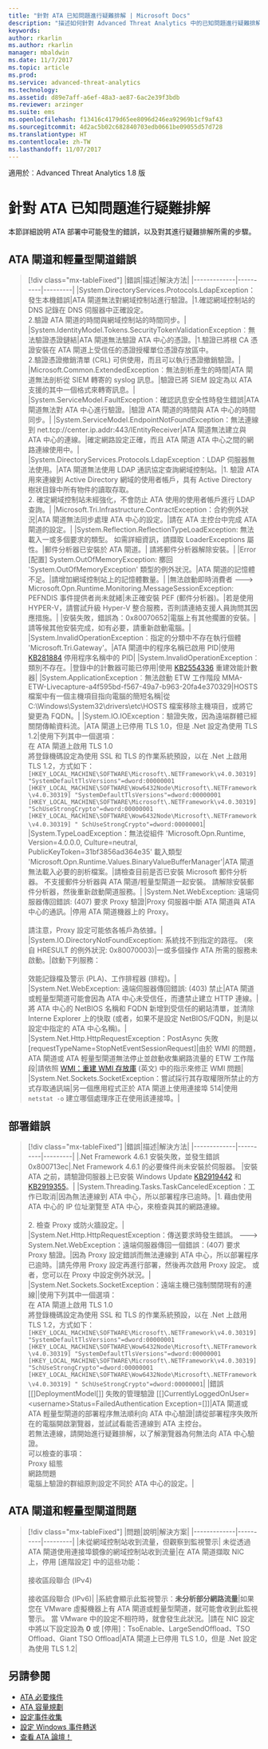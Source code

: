 ```yaml
---
title: "針對 ATA 已知問題進行疑難排解 | Microsoft Docs"
description: "描述如何針對 Advanced Threat Analytics 中的已知問題進行疑難排解"
keywords: 
author: rkarlin
ms.author: rkarlin
manager: mbaldwin
ms.date: 11/7/2017
ms.topic: article
ms.prod: 
ms.service: advanced-threat-analytics
ms.technology: 
ms.assetid: d89e7aff-a6ef-48a3-ae87-6ac2e39f3bdb
ms.reviewer: arzinger
ms.suite: ems
ms.openlocfilehash: f13416c4179d65ee8096d246ea92969b1cf9af43
ms.sourcegitcommit: 4d2ac5b02c682840703edb0661be09055d57d728
ms.translationtype: HT
ms.contentlocale: zh-TW
ms.lasthandoff: 11/07/2017
---
```

適用於︰Advanced Threat Analytics 1.8 版



# <a name="troubleshooting-ata-known-issues"></a>針對 ATA 已知問題進行疑難排解

本節詳細說明 ATA 部署中可能發生的錯誤，以及對其進行疑難排解所需的步驟。

## <a name="ata-gateway-and-lightweight-gateway-errors"></a>ATA 閘道和輕量型閘道錯誤

> [!div class="mx-tableFixed"]
|錯誤|描述|解決方法|
|-------------|----------|---------|
|System.DirectoryServices.Protocols.LdapException：發生本機錯誤|ATA 閘道無法對網域控制站進行驗證。|1.確認網域控制站的 DNS 記錄在 DNS 伺服器中正確設定。 <br>2.驗證 ATA 閘道的時間與網域控制站的時間同步。|
|System.IdentityModel.Tokens.SecurityTokenValidationException︰無法驗證憑證鏈結|ATA 閘道無法驗證 ATA 中心的憑證。|1.驗證已將根 CA 憑證安裝在 ATA 閘道上受信任的憑證授權單位憑證存放區中。 <br>2.驗證憑證撤銷清單 (CRL) 可供使用，而且可以執行憑證撤銷驗證。|
|Microsoft.Common.ExtendedException︰無法剖析產生的時間|ATA 閘道無法剖析從 SIEM 轉寄的 syslog 訊息。|驗證已將 SIEM 設定為以 ATA 支援的其中一個格式來轉寄訊息。|
|System.ServiceModel.FaultException：確認訊息安全性時發生錯誤|ATA 閘道無法對 ATA 中心進行驗證。|驗證 ATA 閘道的時間與 ATA 中心的時間同步。|
|System.ServiceModel.EndpointNotFoundException：無法連線到 net.tcp://center.ip.addr:443/IEntityReceiver|ATA 閘道無法建立與 ATA 中心的連線。|確定網路設定正確，而且 ATA 閘道 ATA 中心之間的網路連線使用中。|
|System.DirectoryServices.Protocols.LdapException：LDAP 伺服器無法使用。|ATA 閘道無法使用 LDAP 通訊協定查詢網域控制站。|1. 驗證 ATA 用來連線到 Active Directory 網域的使用者帳戶，具有 Active Directory 樹狀目錄中所有物件的讀取存取。 <br>2. 確定網域控制站未經強化，不會防止 ATA 使用的使用者帳戶進行 LDAP 查詢。|
|Microsoft.Tri.Infrastructure.ContractException：合約例外狀況|ATA 閘道無法同步處理 ATA 中心的設定。|請在 ATA 主控台中完成 ATA 閘道的設定。|
|System.Reflection.ReflectionTypeLoadException: 無法載入一或多個要求的類型。 如需詳細資訊，請擷取 LoaderExceptions 屬性。|郵件分析器已安裝於 ATA 閘道。| 請將郵件分析器解除安裝。|
|Error [配置] System.OutOfMemoryException: 擲回 'System.OutOfMemoryException' 類型的例外狀況。|ATA 閘道的記憶體不足。|請增加網域控制站上的記憶體數量。|
|無法啟動即時消費者 ---> Microsoft.Opn.Runtime.Monitoring.MessageSessionException: PEFNDIS 事件提供者尚未就緒|未正確安裝 PEF (郵件分析器)。|若是使用 HYPER-V，請嘗試升級 Hyper-V 整合服務，否則請連絡支援人員詢問其因應措施。|
|安裝失敗，錯誤為：0x80070652|電腦上有其他擱置的安裝。|請等候其他安裝完成，如有必要，請重新啟動電腦。|
|System.InvalidOperationException︰指定的分類中不存在執行個體 'Microsoft.Tri.Gateway'。|ATA 閘道中的程序名稱已啟用 PID|使用 [KB281884](https://support.microsoft.com/kb/281884) 停用程序名稱中的 PID|
|System.InvalidOperationException︰類別不存在。|登錄中的計數器可能已停用|使用 [KB2554336](https://support.microsoft.com/kb/2554336) 重建效能計數器|
|System.ApplicationException︰無法啟動 ETW 工作階段 MMA-ETW-Livecapture-a4f595bd-f567-49a7-b963-20fa4e370329|HOSTS 檔案中有一個主機項目指向電腦的簡短名稱|從 C:\Windows\System32\drivers\etc\HOSTS 檔案移除主機項目，或將它變更為 FQDN。|
|System.IO.IOException：驗證失敗，因為遠端群體已經關閉傳輸資料流。|ATA 閘道上已停用 TLS 1.0，但是 .Net 設定為使用 TLS 1.2|使用下列其中一個選項： </br> 在 ATA 閘道上啟用 TLS 1.0 </br>將登錄機碼設定為使用 SSL 和 TLS 的作業系統預設，以在 .Net 上啟用 TLS 1.2，方式如下： </br>`[HKEY_LOCAL_MACHINE\SOFTWARE\Microsoft\.NETFramework\v4.0.30319] "SystemDefaultTlsVersions"=dword:00000001` </br>`[HKEY_LOCAL_MACHINE\SOFTWARE\Wow6432Node\Microsoft\.NETFramework\v4.0.30319] "SystemDefaultTlsVersions"=dword:00000001`</br>`[HKEY_LOCAL_MACHINE\SOFTWARE\Microsoft\.NETFramework\v4.0.30319] "SchUseStrongCrypto"=dword:00000001 `</br>`[HKEY_LOCAL_MACHINE\SOFTWARE\Wow6432Node\Microsoft\.NETFramework\v4.0.30319] " SchUseStrongCrypto"=dword:00000001`|
|System.TypeLoadException：無法從組件 'Microsoft.Opn.Runtime, Version=4.0.0.0, Culture=neutral, PublicKeyToken=31bf3856ad364e35' 載入類型 'Microsoft.Opn.Runtime.Values.BinaryValueBufferManager'|ATA 閘道無法載入必要的剖析檔案。|請檢查目前是否已安裝 Microsoft 郵件分析器。 不支援郵件分析器與 ATA 閘道/輕量型閘道一起安裝。 請解除安裝郵件分析器，然後重新啟動閘道服務。|
|System.Net.WebException: 遠端伺服器傳回錯誤: (407) 要求 Proxy 驗證|Proxy 伺服器中斷 ATA 閘道與 ATA 中心的通訊。|停用 ATA 閘道機器上的 Proxy。 <br></br>請注意，Proxy 設定可能依各帳戶為依據。|
|System.IO.DirectoryNotFoundException: 系統找不到指定的路徑。 (來自 HRESULT 的例外狀況: 0x80070003)|一或多個操作 ATA 所需的服務未啟動。|啟動下列服務： <br></br>效能記錄檔及警示 (PLA)、工作排程器 (排程)。|
|System.Net.WebException: 遠端伺服器傳回錯誤: (403) 禁止|ATA 閘道或輕量型閘道可能會因為 ATA 中心未受信任，而遭禁止建立 HTTP 連線。|將 ATA 中心的 NetBIOS 名稱和 FQDN 新增到受信任的網站清單，並清除 Interne Explorer 上的快取 (或者，如果不是設定 NetBIOS/FQDN，則是以設定中指定的 ATA 中心名稱)。|
|System.Net.Http.HttpRequestException：PostAsync 失敗 [requestTypeName=StopNetEventSessionRequest]|由於 WMI 的問題，ATA 閘道或 ATA 輕量型閘道無法停止並啟動收集網路流量的 ETW 工作階段|請依照 [WMI：重建 WMI 存放庫](https://blogs.technet.microsoft.com/askperf/2009/04/13/wmi-rebuilding-the-wmi-repository/) \(英文\) 中的指示來修正 WMI 問題|
|System.Net.Sockets.SocketException：嘗試採行其存取權限所禁止的方式存取通訊端|另一個應用程式正於 ATA 閘道上使用連接埠 514|使用 `netstat -o` 建立哪個處理序正在使用該連接埠。|
 
## <a name="deployment-errors"></a>部署錯誤
> [!div class="mx-tableFixed"]
|錯誤|描述|解決方法|
|-------------|----------|---------|
|.Net Framework 4.6.1 安裝失敗，並發生錯誤 0x800713ec|.Net Framework 4.6.1 的必要條件尚未安裝於伺服器。 |安裝 ATA 之前，請驗證伺服器上已安裝 Windows Update [KB2919442](https://www.microsoft.com/download/details.aspx?id=42135) 和 [KB2919355](https://support.microsoft.com/kb/2919355)。|
|System.Threading.Tasks.TaskCanceledException：工作已取消|因為無法連線到 ATA 中心，所以部署程序已逾時。|1.  藉由使用 ATA 中心的 IP 位址瀏覽至 ATA 中心，來檢查與其的網路連線。 <br></br>2.  檢查 Proxy 或防火牆設定。|
|System.Net.Http.HttpRequestException：傳送要求時發生錯誤。 ---> System.Net.WebException：遠端伺服器傳回一個錯誤：(407) 要求 Proxy 驗證。|因為 Proxy 設定錯誤而無法連線到 ATA 中心，所以部署程序已逾時。|請先停用 Proxy 設定再進行部署，然後再次啟用 Proxy 設定。 或者，您可以在 Proxy 中設定例外狀況。|
|System.Net.Sockets.SocketException：遠端主機已強制關閉現有的連線||使用下列其中一個選項： </br>在 ATA 閘道上啟用 TLS 1.0 </br>將登錄機碼設定為使用 SSL 和 TLS 的作業系統預設，以在 .Net 上啟用 TLS 1.2，方式如下：</br> `[HKEY_LOCAL_MACHINE\SOFTWARE\Microsoft\.NETFramework\v4.0.30319] "SystemDefaultTlsVersions"=dword:00000001`</br> `[HKEY_LOCAL_MACHINE\SOFTWARE\Wow6432Node\Microsoft\.NETFramework\v4.0.30319] "SystemDefaultTlsVersions"=dword:00000001`</br>`[HKEY_LOCAL_MACHINE\SOFTWARE\Microsoft\.NETFramework\v4.0.30319] "SchUseStrongCrypto"=dword:00000001` </br>`[HKEY_LOCAL_MACHINE\SOFTWARE\Wow6432Node\Microsoft\.NETFramework\v4.0.30319] " SchUseStrongCrypto"=dword:00000001`|
|錯誤 [\[]DeploymentModel[\]] 失敗的管理驗證 [\[]CurrentlyLoggedOnUser=<domain>\<username>Status=FailedAuthentication Exception=[\]]|ATA 閘道或 ATA 輕量型閘道的部署程序無法順利向 ATA 中心驗證|請從部署程序失敗所在的電腦開啟瀏覽器，並試試看能否連線到 ATA 主控台。 </br>若無法連線，請開始進行疑難排解，以了解瀏覽器為何無法向 ATA 中心驗證。 </br>可以檢查的事項： </br>Proxy 組態</br>網路問題</br>電腦上驗證的群組原則設定不同於 ATA 中心的設定。|





## <a name="ata-gateway-and-lightweight-gateway-issues"></a>ATA 閘道和輕量型閘道問題

> [!div class="mx-tableFixed"]
|問題|說明|解決方案|
|-------------|----------|---------|
|未從網域控制站收到流量，但觀察到監視警示|    未從透過 ATA 閘道使用連接埠鏡像的網域控制站收到流量|在 ATA 閘道擷取 NIC 上，停用 [進階設定] 中的這些功能：<br></br>接收區段聯合 (IPv4)<br></br>接收區段聯合 (IPv6)|
|系統會顯示此監視警示：**未分析部分網路流量**|如果您在 VMware 虛擬機器上有 ATA 閘道或輕量型閘道，就可能會收到此監視警示。 當 VMware 中的設定不相符時，就會發生此狀況。|請在 NIC 設定中將以下設定設為 **0** 或 [停用]：TsoEnable、LargeSendOffload、TSO Offload、Giant TSO Offload|ATA 閘道上已停用 TLS 1.0，但是 .Net 設定為使用 TLS 1.2|




## <a name="see-also"></a>另請參閱
- [ATA 必要條件](ata-prerequisites.md)
- [ATA 容量規劃](ata-capacity-planning.md)
- [設定事件收集](configure-event-collection.md)
- [設定 Windows 事件轉送](configure-event-collection.md#configuring-windows-event-forwarding)
- [查看 ATA 論壇！](https://social.technet.microsoft.com/Forums/security/home?forum=mata)
